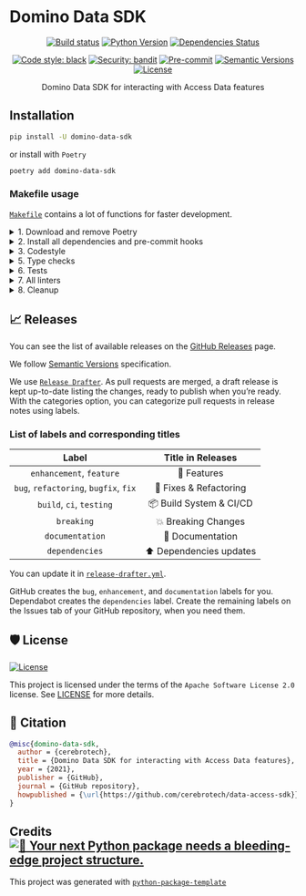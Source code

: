 # Domino Data SDK

<div align="center">

[![Build status](https://github.com/cerebrotech/data-access-sdk/workflows/build/badge.svg?branch=master&event=push)](https://github.com/cerebrotech/data-access-sdk/actions?query=workflow%3Abuild)
[![Python Version](https://img.shields.io/pypi/pyversions/domino-data-sdk.svg)](https://pypi.org/project/domino-data-sdk/)
[![Dependencies Status](https://img.shields.io/badge/dependencies-up%20to%20date-brightgreen.svg)](https://github.com/cerebrotech/data-access-sdk/pulls?utf8=%E2%9C%93&q=is%3Apr%20author%3Aapp%2Fdependabot)

[![Code style: black](https://img.shields.io/badge/code%20style-black-000000.svg)](https://github.com/psf/black)
[![Security: bandit](https://img.shields.io/badge/security-bandit-green.svg)](https://github.com/PyCQA/bandit)
[![Pre-commit](https://img.shields.io/badge/pre--commit-enabled-brightgreen?logo=pre-commit&logoColor=white)](https://github.com/cerebrotech/data-access-sdk/blob/master/.pre-commit-config.yaml)
[![Semantic Versions](https://img.shields.io/badge/%20%20%F0%9F%93%A6%F0%9F%9A%80-semantic--versions-e10079.svg)](https://github.com/cerebrotech/data-access-sdk/releases)
[![License](https://img.shields.io/github/license/cerebrotech/data-access-sdk)](https://github.com/cerebrotech/data-access-sdk/blob/master/LICENSE)

Domino Data SDK for interacting with Access Data features

</div>

## Installation

```bash
pip install -U domino-data-sdk
```

or install with `Poetry`

```bash
poetry add domino-data-sdk
```

### Makefile usage

[`Makefile`](https://github.com/cerebrotech/data-access-sdk/blob/master/Makefile) contains a lot of functions for faster development.

<details>
<summary>1. Download and remove Poetry</summary>
<p>

To download and install Poetry run:

```bash
make poetry-download
```

To uninstall

```bash
make poetry-remove
```

</p>
</details>

<details>
<summary>2. Install all dependencies and pre-commit hooks</summary>
<p>

Install requirements:

```bash
make install
```

Pre-commit hooks coulb be installed after `git init` via

```bash
make pre-commit-install
```

</p>
</details>

<details>
<summary>3. Codestyle</summary>
<p>

Automatic formatting uses `pyupgrade`, `isort` and `black`.

```bash
make codestyle

# or use synonym
make formatting
```

Codestyle checks only, without rewriting files:

```bash
make check-codestyle
```

> Note: `check-codestyle` uses `isort`, `black` and `darglint` library

<details>
<summary>4. Code security</summary>
<p>

```bash
make check-safety
```

This command launches `Poetry` integrity checks as well as identifies security issues with `Safety` and `Bandit`.

```bash
make check-safety
```

</p>
</details>

</p>
</details>

<details>
<summary>5. Type checks</summary>
<p>

Run `mypy` static type checker

```bash
make mypy
```

</p>
</details>

<details>
<summary>6. Tests</summary>
<p>

Run `pytest`

```bash
make test
```

</p>
</details>

<details>
<summary>7. All linters</summary>
<p>

Of course there is a command to ~~rule~~ run all linters in one:

```bash
make lint
```

the same as:

```bash
make test && make check-codestyle && make mypy && make check-safety
```

</p>
</details>

<details>
<summary>8. Cleanup</summary>
<p>
Delete pycache files

```bash
make pycache-remove
```

Remove package build

```bash
make build-remove
```

Or to remove pycache and build:

```bash
make clean-all
```

</p>
</details>

## 📈 Releases

You can see the list of available releases on the [GitHub Releases](https://github.com/cerebrotech/data-access-sdk/releases) page.

We follow [Semantic Versions](https://semver.org/) specification.

We use [`Release Drafter`](https://github.com/marketplace/actions/release-drafter). As pull requests are merged, a draft release is kept up-to-date listing the changes, ready to publish when you’re ready. With the categories option, you can categorize pull requests in release notes using labels.

### List of labels and corresponding titles

|               **Label**               |  **Title in Releases**  |
| :-----------------------------------: | :---------------------: |
|       `enhancement`, `feature`        |       🚀 Features       |
| `bug`, `refactoring`, `bugfix`, `fix` | 🔧 Fixes & Refactoring  |
|       `build`, `ci`, `testing`        | 📦 Build System & CI/CD |
|              `breaking`               |   💥 Breaking Changes   |
|            `documentation`            |    📝 Documentation     |
|            `dependencies`             | ⬆️ Dependencies updates |

You can update it in [`release-drafter.yml`](https://github.com/cerebrotech/data-access-sdk/blob/master/.github/release-drafter.yml).

GitHub creates the `bug`, `enhancement`, and `documentation` labels for you. Dependabot creates the `dependencies` label. Create the remaining labels on the Issues tab of your GitHub repository, when you need them.

## 🛡 License

[![License](https://img.shields.io/github/license/cerebrotech/data-access-sdk)](https://github.com/cerebrotech/data-access-sdk/blob/master/LICENSE)

This project is licensed under the terms of the `Apache Software License 2.0` license. See [LICENSE](https://github.com/cerebrotech/data-access-sdk/blob/master/LICENSE) for more details.

## 📃 Citation

```bibtex
@misc{domino-data-sdk,
  author = {cerebrotech},
  title = {Domino Data SDK for interacting with Access Data features},
  year = {2021},
  publisher = {GitHub},
  journal = {GitHub repository},
  howpublished = {\url{https://github.com/cerebrotech/data-access-sdk}}
}
```

## Credits [![🚀 Your next Python package needs a bleeding-edge project structure.](https://img.shields.io/badge/python--package--template-%F0%9F%9A%80-brightgreen)](https://github.com/TezRomacH/python-package-template)

This project was generated with [`python-package-template`](https://github.com/TezRomacH/python-package-template)
